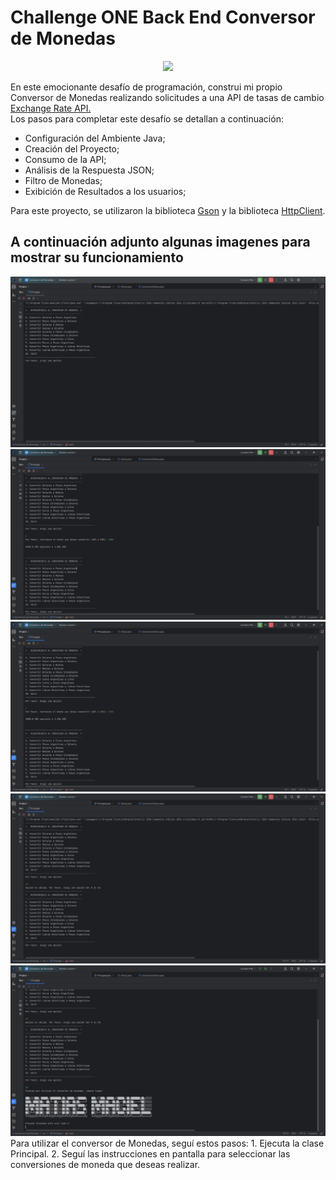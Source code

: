 <h1> Challenge ONE Back End Conversor de Monedas </h1>
<p align="center"><img src="https://media4.giphy.com/media/v1.Y2lkPTc5MGI3NjExaHZ6N2FxOHF1b2djMTg3dnd6cjhvaHA4OGF2anZtNm53Z21ya3F4YyZlcD12MV9pbnRlcm5hbF9naWZfYnlfaWQmY3Q9Zw/xTiTnqUxyWbsAXq7Ju/giphy.gif" /></p>
En este emocionante desafío de programación, construi mi propio Conversor de Monedas realizando solicitudes a una API de tasas de cambio <a href="https://www.exchangerate-api.com/">Exchange Rate API.</a>
<br>
Los pasos para completar este desafío se detallan a continuación:
<br>
<ul>
  <li>Configuración del Ambiente Java;</li>
  <li>Creación del Proyecto;</li>
  <li>Consumo de la API;</li>
  <li>Análisis de la Respuesta JSON;</li>
  <li>Filtro de Monedas;</li>
  <li>Exibición de Resultados a los usuarios;</li>
</ul>
Para este proyecto, se utilizaron la biblioteca <a href="https://mvnrepository.com/artifact/com.google.code.gson/gson">Gson</a> y la biblioteca <a href="https://docs.oracle.com/en%2Fjava%2Fjavase%2F11%2Fdocs%2Fapi%2F%2F/java.net.http/java/net/http/HttpClient.html"> HttpClient</a>.

<h2>A continuación adjunto algunas imagenes para mostrar su funcionamiento</h2>
<img src="./img/Menu Principal Programa.png" />
<br>
<img src="./img/Conversor de ARS a EUR.png" />
<br>
<img src="./img/Conversor de ARS a USD.png" />
<br>
<img src="./img/Opcion no valida.png" />
<br>
<img src="./img/Salida del programa.png" />
<br>
Para utilizar el conversor de Monedas, seguí estos pasos:
1. Ejecuta la clase Principal.
2. Seguí las instrucciones en pantalla para seleccionar las conversiones de moneda que deseas realizar.
